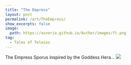 ```yaml
---
title: "The Empress"
layout: post
permalink: /art/TheEmpress/
show_excerpts: false
image:
  path: https://asvoria.github.io/Author/images/ft.png
tag:
  - Tales of Teleios
---
```

The Empress Sporus inspired by the Goddess Hera...
![](https://asvoria.github.io/Author/images/ft.png)
